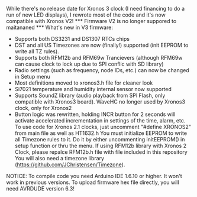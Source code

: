 While there's no release date for Xronos 3 clock (I need financing to do a run of new LED displays), I rewrote most of the code and it's now compatible with Xronos V2!
*** Firmware V2 is no longer suppored to maitananed ***
What's new in V3 firmware:
- Supports both DS3231 and DS1307 RTCs chips
- DST and all US Timezones are now (finally!) supported (init EEPROM to write all TZ rules).
- Supports both RFM12b and RFM69w Trancievers (although RFM69w can cause clock to lock up due to SPI conflic with SD library)
- Radio settings (such as frequency, node IDs, etc.) can now be changed in Setup menu
- Most definitions moved to xronos3.h file for cleaner look
- Si7021 temperature and humidity internal sensor now supported
- Supports SoundZ library (audio playback from SPI Flash, only compatible with Xronos3 board). WaveHC no longer used by Xronos3 clock, only for Xronos2
- Button logic was rewritten, holding INCR button for 2 seconds will activate accelerated incrementation in settings of the time, alarm, etc.
To use code for Xronos 2.1 clocks, just uncomment "#define XRONOS2" from main file as well as HT1632.h 
You must initialize EEPROM to write all Timezone rules to it. Do it by either uncommenting initEEPROM() in setup function or thru the menu.
If using RFM12b library with Xronos 2 Clock, please repalce RFM12b.h file with file included in this repository
You will also need a timezone library (https://github.com/JChristensen/Timezone).

NOTICE: To compile code you need Arduino IDE 1.6.10 or higher. It won't work in previous versions.
To upload firmware hex file directly, you will need AVRDUDE version 6.3!
